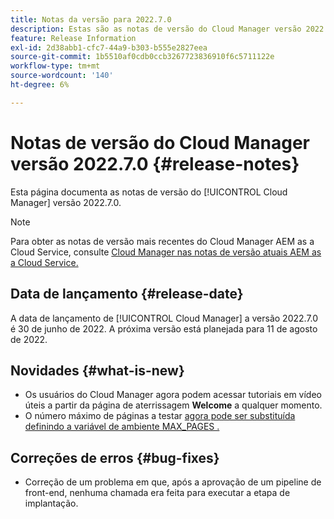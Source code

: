```yaml
---
title: Notas da versão para 2022.7.0
description: Estas são as notas de versão do Cloud Manager versão 2022.7.0.
feature: Release Information
exl-id: 2d38abb1-cfc7-44a9-b303-b555e2827eea
source-git-commit: 1b5510af0cdb0ccb3267723836910f6c5711122e
workflow-type: tm+mt
source-wordcount: '140'
ht-degree: 6%

---
```



# Notas de versão do Cloud Manager versão 2022.7.0 {#release-notes}

Esta página documenta as notas de versão do [!UICONTROL Cloud Manager] versão 2022.7.0.

>[!NOTE]
>
>Para obter as notas de versão mais recentes do Cloud Manager AEM as a Cloud Service, consulte [Cloud Manager nas notas de versão atuais AEM as a Cloud Service.](https://experienceleague.adobe.com/docs/experience-manager-cloud-service/content/implementing/using-cloud-manager/release-notes-cloud-manager/release-notes-cm-current.html)

## Data de lançamento {#release-date}

A data de lançamento de [!UICONTROL Cloud Manager] a versão 2022.7.0 é 30 de junho de 2022. A próxima versão está planejada para 11 de agosto de 2022.

## Novidades {#what-is-new}

* Os usuários do Cloud Manager agora podem acessar tutoriais em vídeo úteis a partir da página de aterrissagem **Welcome** a qualquer momento.
* O número máximo de páginas a testar [agora pode ser substituída definindo a variável de ambiente MAX_PAGES .](understand-your-test-results.md#crawler)

## Correções de erros {#bug-fixes}

* Correção de um problema em que, após a aprovação de um pipeline de front-end, nenhuma chamada era feita para executar a etapa de implantação.
